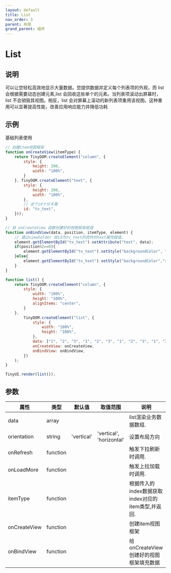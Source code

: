 ```yaml
---
layout: default
title: List
nav_order: 3
parent: 布局
grand_parent: 组件
---
```


# List

## 说明
可以让您轻松高效地显示大量数据。您提供数据并定义每个列表项的外观，而 list 会根据需要动态创建元素,list 会回收这些单个的元素。当列表项滚动出屏幕时，list 不会销毁其视图。相反，list 会对屏幕上滚动的新列表项重用该视图。这种重用可以显著提高性能，改善应用响应能力并降低功耗

## 示例
基础列表使用

```javascript
// 创建item视图框架
function onCreateView(itemType) {
    return TinyDOM.createElement("column", {
        style: {
            height: 200,
            width: "100%",
        }
    }, TinyDOM.createElement("text", {
        style: {
            height: 200,
            width: "100%",
        },
        // 这个id十分关键
        id: "tv_text",
    }));
}

// 给 onCreateView 函数创建好的视图框架赋值
function onBindView(data, position, itemType, element) {
    // 通过viewholder 给id为tv_text的控件的text属性赋值.
    element.getElementById("tv_text").setAttribute("text", data);
    if(position%2==0){
        element.getElementById("tv_text").setStyle("backgroundColor", "green");
    }else{
        element.getElementById("tv_text").setStyle("backgroundColor","red");
    }
}

function list() {
    return TinyDOM.createElement("column", {
        style: {
            width: "100%",
            height: "100%",
            alignItems: "center",
        }
    },
        TinyDOM.createElement("list", {
            style: {
                width: "100%",
                height: "100%",
            },
            data: ["1", "2", "3", "1", "2", "3", "1", "2", "3", "1", "2", "3", "1", "2", "3", "1", "2", "3", "1", "2", "3", "1", "2", "3", "1", "2", "3", "1", "2", "3", "1", "2", "3"],
            onCreateView: onCreateView,
            onBindView: onBindView,
        })
    );
}

TinyUI.render(list());
```

## 参数

| 属性 | 类型     | 默认值 | 取值范围 | 说明  |
| ---- | -------- | ------ | ---- | --------------- |
| data | array   |      |    | list渲染业务数据数组.         | 
| orientation | string   |  'vertical'    | 'vertical', 'horizontal' | 设置布局方向 |
| onRefresh | function   |     |   | 触发下拉刷新时调用.         |
| onLoadMore | function   |      |    | 触发上拉加载时调用.         |
| itemType | function   |      |   | 根据传入的index数据获取index对应的item类型,并返回.    |
| onCreateView | function   |      |    | 创建item视图框架         |
| onBindView | function   |     |    | 给onCreateView 创建好的视图框架填充数据         |
